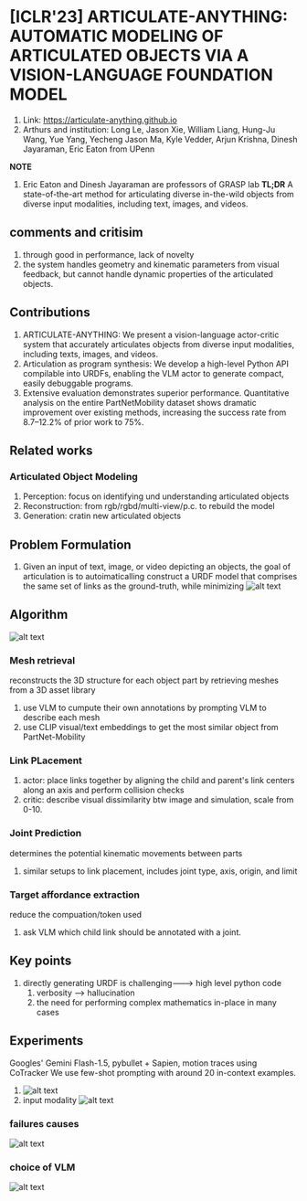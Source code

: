 # [ICLR'23] ARTICULATE-ANYTHING: AUTOMATIC MODELING OF ARTICULATED OBJECTS VIA A VISION-LANGUAGE FOUNDATION MODEL
1. Link: https://articulate-anything.github.io
2. Arthurs and institution: Long Le, Jason Xie, William Liang, Hung-Ju Wang, Yue Yang, Yecheng Jason Ma, Kyle Vedder, Arjun Krishna, Dinesh Jayaraman, Eric Eaton from UPenn

**NOTE**
1. Eric Eaton and Dinesh Jayaraman are professors of GRASP lab
**TL;DR**
A state-of-the-art method for articulating diverse in-the-wild objects from diverse input modalities, including text, images, and videos. 

## comments and critisim
1. through good in performance, lack of novelty
2. the system handles geometry and kinematic parameters from visual feedback, but cannot handle dynamic properties of the articulated objects.
## Contributions
1. ARTICULATE-ANYTHING: We present a vision-language actor-critic system that accurately articulates objects from diverse input modalities, including texts, images, and videos.
2. Articulation as program synthesis: We develop a high-level Python API compilable into URDFs, enabling the VLM actor to generate compact, easily debuggable programs.
3. Extensive evaluation demonstrates superior performance. Quantitative analysis on the entire PartNetMobility dataset shows dramatic improvement over existing methods, increasing the success rate from 8.7–12.2% of prior work to 75%.

## Related works
### Articulated Object Modeling
1. Perception: focus on identifying und understanding articulated objects
2. Reconstruction: from rgb/rgbd/multi-view/p.c. to rebuild the model
3. Generation: cratin new articulated objects
## Problem Formulation
1. Given an input of text, image, or video depicting an objects, the goal of articulation is to autoimaticalling construct a URDF model that comprises the same set of links as the ground-truth, while minimizing ![alt text](image.png)
## Algorithm
![alt text](image-1.png)
### Mesh retrieval
reconstructs the 3D structure for each object part by retrieving meshes from a 3D asset library
1. use VLM to cumpute their own annotations by prompting VLM to describe each mesh
2. use CLIP visual/text embeddings to get the most similar object from PartNet-Mobility
### Link PLacement
1. actor: place links together by aligning the child and parent's link centers along an axis and perform collision checks
2. critic: describe visual dissimilarity btw image and simulation, scale from 0-10.
### Joint Prediction
determines the potential kinematic movements between parts
1. similar setups to link placement, includes joint type, axis, origin, and limit
### Target affordance extraction
reduce the compuation/token used
1. ask VLM which child link should be annotated with a joint.
## Key points
1. directly generating URDF is challenging---> high level python code
   1. verbosity --> hallucination
   2. the need for performing complex mathematics in-place in many cases
## Experiments
Googles' Gemini Flash-1.5, pybullet + Sapien, motion traces using CoTracker
We use few-shot prompting with around 20 in-context examples.
1. ![alt text](image-2.png)
2. input modality ![alt text](image-3.png)
### failures causes
![alt text](image-4.png)
### choice of VLM
![alt text](image-5.png)